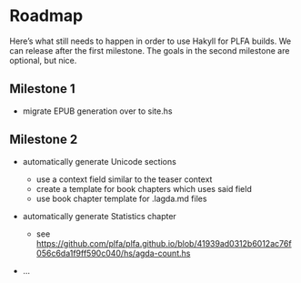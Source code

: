 # Roadmap

Here’s what still needs to happen in order to use Hakyll for PLFA builds.
We can release after the first milestone.
The goals in the second milestone are optional, but nice.


## Milestone 1

- migrate EPUB generation over to site.hs


## Milestone 2

- automatically generate Unicode sections
  + use a context field similar to the teaser context
  + create a template for book chapters which uses said field
  + use book chapter template for .lagda.md files

- automatically generate Statistics chapter
  + see https://github.com/plfa/plfa.github.io/blob/41939ad0312b6012ac76f056c6da1f9ff590c040/hs/agda-count.hs

- …
